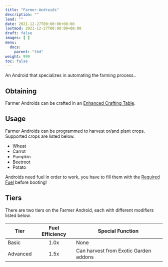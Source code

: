 ```yaml
---
title: "Farmer-Androids"
description: ""
lead: ""
date: 2021-12-27T00:00:00+08:00
lastmod: 2021-12-27T00:00:00+08:00
draft: false
images: [ ]
menu:
  docs:
    parent: "tbd"
weight: 999
toc: false
---
```


An Android that specializes in automating the farming process..

## Obtaining

Farmer Androids can be crafted in an [Enhanced Crafting Table](/docs/slimefun/enhanced-crafting-table).

## Usage

Farmer Androids can be programmed to harvest or/and plant crops. Supported crops are listed below.

- Wheat
- Carrot
- Pumpkin
- Beetroot
- Potato

Androids need fuel in order to work, you have to fill them with the [Required Fuel](/docs/slimefun/normal-androids#power-source) before booting!

## Tiers

There are two tiers on the Farmer Android, each with different modifiers listed below.

| Tier     | Fuel Efficiency | Special Function                      |
| -------- |:---------------:| ------------------------------------- |
| Basic    |      1.0x       | None                                  |
| Advanced |      1.5x       | Can harvest from Exotic Garden addons |
